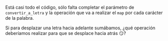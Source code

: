 Está casi todo el código, sólo falta completar el parámetro de `convertir_a_letra` y la operación que va a realizar el `map` por cada carácter de la palabra. 

Si para desplazar una letra hacia adelante sumábamos, ¿qué operación deberíamos realizar para que se desplace hacia atrás :smirk:?
